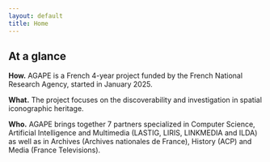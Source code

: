 ```yaml
---
layout: default
title: Home
---
```


<h2> At a glance</h2>

**How.** AGAPE is a French 4-year project funded by the French National Research Agency, started in January 2025. 

**What.** The project focuses on the discoverability and investigation in spatial iconographic heritage.

**Who.** AGAPE brings together 7 partners specialized in Computer Science, Artificial Intelligence and Multimedia (LASTIG, LIRIS, LINKMEDIA and ILDA) as well as in Archives (Archives nationales de France), History (ACP) and Media (France Televisions).

